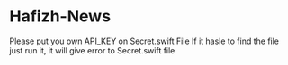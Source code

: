 # Hafizh-News

Please put you own API_KEY on Secret.swift File
If it hasle to find the file just run it,
it will give error to Secret.swift file
